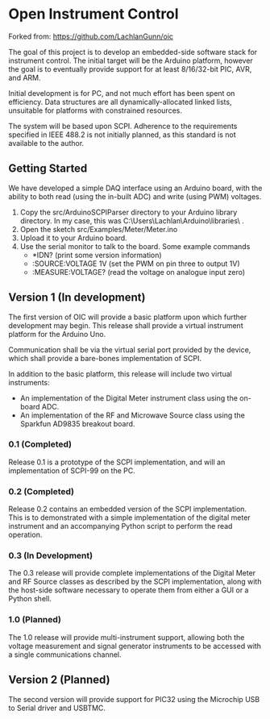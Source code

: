 Open Instrument Control
=======================

Forked from: https://github.com/LachlanGunn/oic

The goal of this project is to develop an embedded-side software stack for
instrument control.  The initial target will be the Arduino platform, however
the goal is to eventually provide support for at least 8/16/32-bit PIC, AVR,
and ARM.

Initial development is for PC, and not much effort has been spent on
efficiency.  Data structures are all dynamically-allocated linked lists,
unsuitable for platforms with constrained resources.

The system will be based upon SCPI.  Adherence to the requirements specified
in IEEE 488.2 is not initially planned, as this standard is not available
to the author.

## Getting Started ##

We have developed a simple DAQ interface using an Arduino board, with the
ability to both read (using the in-built ADC) and write (using PWM) voltages.

1. Copy the src/ArduinoSCPIParser directory to your Arduino library directory.
	In my case, this was C:\Users\Lachlan\Arduino\libraries\ .
2. Open the sketch src/Examples/Meter/Meter.ino
3. Upload it to your Arduino board.
4. Use the serial monitor to talk to the board.  Some example commands
	* *IDN? (print some version information)
	* :SOURCE:VOLTAGE 1V (set the PWM on pin three to output 1V)
	* :MEASURE:VOLTAGE? (read the voltage on analogue input zero)
	
## Version 1 (In development) ##

The first version of OIC will provide a basic platform upon which further
development may begin.  This release shall provide a virtual instrument
platform for the Arduino Uno.

Communication shall be via the virtual serial port provided by the device,
which shall provide a bare-bones implementation of SCPI.

In addition to the basic platform, this release will include two virtual
instruments:

* An implementation of the Digital Meter instrument class using the
	on-board ADC.
* An implementation of the RF and Microwave Source class using the Sparkfun
	AD9835 breakout board.

### 0.1 (Completed) ###

Release 0.1 is a prototype of the SCPI implementation, and will
an implementation of SCPI-99 on the PC.

### 0.2 (Completed) ###

Release 0.2 contains an embedded version of the SCPI implementation.  This
is to demonstrated with a simple implementation of the digital meter
instrument and an accompanying Python script to perform the read operation.

### 0.3 (In Development) ###

The 0.3 release will provide complete implementations of the Digital Meter
and RF Source classes as described by the SCPI implementation, along with
the host-side software necessary to operate them from either a GUI or a
Python shell.

### 1.0 (Planned) ###

The 1.0 release will provide multi-instrument support, allowing both the
voltage measurement and signal generator instruments to be accessed with
a single communications channel.

## Version 2 (Planned) ##

The second version will provide support for PIC32 using the Microchip
USB to Serial driver and USBTMC.